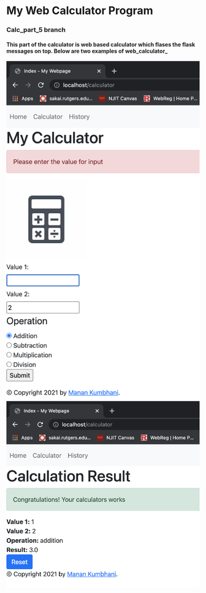 # My Web Calculator Program
### Calc_part_5 branch
#### This part of the calculator is web based calculator which flases the flask messages on top. Below are two examples of web_calculator_
![](test_image/image_6.png)
![](test_image/image_7.png)